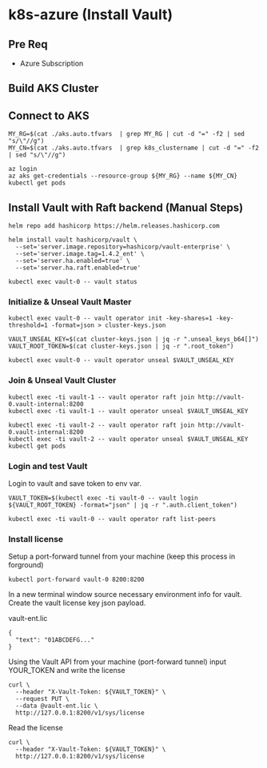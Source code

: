 # k8s-azure (Install Vault)

## Pre Req
* Azure Subscription 

## Build AKS Cluster

## Connect to AKS
```
MY_RG=$(cat ./aks.auto.tfvars  | grep MY_RG | cut -d "=" -f2 | sed "s/\"//g")
MY_CN=$(cat ./aks.auto.tfvars  | grep k8s_clustername | cut -d "=" -f2 | sed "s/\"//g")

az login
az aks get-credentials --resource-group ${MY_RG} --name ${MY_CN}
kubectl get pods
```

## Install Vault with Raft backend (Manual Steps)
```
helm repo add hashicorp https://helm.releases.hashicorp.com

helm install vault hashicorp/vault \
  --set='server.image.repository=hashicorp/vault-enterprise' \
  --set='server.image.tag=1.4.2_ent' \
  --set='server.ha.enabled=true' \
  --set='server.ha.raft.enabled=true'

kubectl exec vault-0 -- vault status
```
### Initialize & Unseal Vault Master
```
kubectl exec vault-0 -- vault operator init -key-shares=1 -key-threshold=1 -format=json > cluster-keys.json

VAULT_UNSEAL_KEY=$(cat cluster-keys.json | jq -r ".unseal_keys_b64[]")
VAULT_ROOT_TOKEN=$(cat cluster-keys.json | jq -r ".root_token")

kubectl exec vault-0 -- vault operator unseal $VAULT_UNSEAL_KEY
```

### Join & Unseal Vault Cluster
```
kubectl exec -ti vault-1 -- vault operator raft join http://vault-0.vault-internal:8200
kubectl exec -ti vault-1 -- vault operator unseal $VAULT_UNSEAL_KEY

kubectl exec -ti vault-2 -- vault operator raft join http://vault-0.vault-internal:8200
kubectl exec -ti vault-2 -- vault operator unseal $VAULT_UNSEAL_KEY
kubectl get pods
```

### Login and test Vault
Login to vault and save token to env var.
```
VAULT_TOKEN=$(kubectl exec -ti vault-0 -- vault login ${VAULT_ROOT_TOKEN} -format="json" | jq -r ".auth.client_token")

kubectl exec -ti vault-0 -- vault operator raft list-peers
```

### Install license
Setup a port-forward tunnel from your machine (keep this process in forground)
```
kubectl port-forward vault-0 8200:8200
```
In a new terminal window source necessary environment info for vault.  Create the vault license key json payload.

vault-ent.lic
```
{
  "text": "01ABCDEFG..."
}
```

Using the Vault API from your machine (port-forward tunnel) input YOUR_TOKEN and write the license
```
curl \
  --header "X-Vault-Token: ${VAULT_TOKEN}" \
  --request PUT \
  --data @vault-ent.lic \
  http://127.0.0.1:8200/v1/sys/license
```

Read the license
```
curl \
  --header "X-Vault-Token: ${VAULT_TOKEN}" \
  http://127.0.0.1:8200/v1/sys/license
```